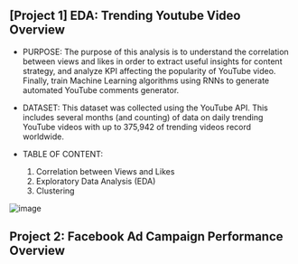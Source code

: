 ## [Project 1] EDA: Trending Youtube Video Overview

* PURPOSE: The purpose of this analysis is to understand the correlation between views and likes in order to extract useful insights for content strategy, and analyze KPI affecting the popularity of YouTube video. Finally, train Machine Learning algorithms using RNNs to generate automated YouTube comments generator. 
* DATASET: This dataset was collected using the YouTube API. This includes several months (and counting) of data on daily trending YouTube videos with up to 375,942 of trending videos record worldwide. 
* TABLE OF CONTENT:

   1. Correlation between Views and Likes    
   2. Exploratory Data Analysis (EDA) 
   3. Clustering

![image](
)


## Project 2: Facebook Ad Campaign Performance Overview

